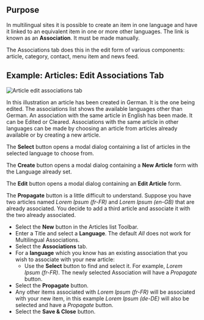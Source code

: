 <!-- Filename: Help4.x:Edit_Associations / Display title: Edit Associations -->

## Purpose

In multilingual sites it is possible to create an item in one language and
have it linked to an equivalent item in one or more other languages. The link
is known as an **Association**. It must be made manually.

The Associations tab does this in the edit form of various components: article,
category, contact, menu item and news feed.

## Example: Articles: Edit Associations Tab

![Article edit associations tab](../../../en/images/common-elements/articles-edit-association-tab.png)

In this illustration an article has been created in German. It is the one being
edited. The associations list shows the available languages other than German.
An association with the same article in English has been made. It can be Edited
or Cleared. Associations with the same article in other languages can be made
by choosing an article from articles already available or by creating a new
article.

The **Select** button opens a modal dialog containing a list of articles in the
selected language to choose from.

The **Create** button opens a modal dialog containing a **New Article** form with the
Language already set.

The **Edit** button opens a modal dialog containing an **Edit Article** form.

The **Propagate** button is a little difficult to understand. Suppose you have
two articles named *Lorem Ipsum (fr-FR)* and *Lorem Ipsum (en-GB)* that are
already associated. You decide to add a third article and associate it with the
two already associated.

* Select the **New** button in the Articles list Toolbar.
* Enter a Title and select a **Language**. The default *All* does not work for
    Multilingual Associations.
* Select the **Associations** tab.
* For a **language** which you know has an existing association that you wish
    to associate with your new article:
    * Use the **Select** button to find and select it. For example,
    *Lorem Ipsum (fr-FR)*. The newly selected Association will have a
    *Propagate* button.
* Select the **Propagate** button.
* Any other items associated with *Lorem Ipsum (fr-FR)* will be associated with
    your new item, in this example *Lorem Ipsum (de-DE)* will also be selected
    and have a *Propagate* button.
* Select the **Save & Close** button.


